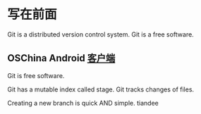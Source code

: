 # 写在前面
Git is a distributed version control system.
Git is a free software.

## OSChina Android [客户端](http://www.oschina.net/app/)
Git is free software.

Git has a mutable index called stage.
Git tracks changes of files.

Creating a new branch is quick AND simple.
tiandee
